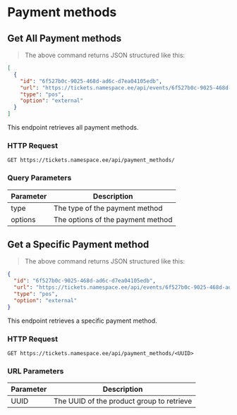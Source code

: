 # Payment methods

## Get All Payment methods

> The above command returns JSON structured like this:

```json
[
  {
    "id": "6f527b0c-9025-468d-ad6c-d7ea04105edb",
    "url": "https://tickets.namespace.ee/api/events/6f527b0c-9025-468d-ad6c-d7ea04105edb/",
    "type": "pos",
    "option": "external"
  }
]
```

This endpoint retrieves all payment methods.

### HTTP Request

`GET https://tickets.namespace.ee/api/payment_methods/`

### Query Parameters

Parameter     | Description
------------- | -----------
type          | The type of the payment method
options       | The options of the payment method

## Get a Specific Payment method

> The above command returns JSON structured like this:

```json
{
  "id": "6f527b0c-9025-468d-ad6c-d7ea04105edb",
  "url": "https://tickets.namespace.ee/api/events/6f527b0c-9025-468d-ad6c-d7ea04105edb/",
  "type": "pos",
  "option": "external"
}
```

This endpoint retrieves a specific payment method.

### HTTP Request

`GET https://tickets.namespace.ee/api/payment_methods/<UUID>`

### URL Parameters

Parameter | Description
--------- | -----------
UUID      | The UUID of the product group to retrieve
